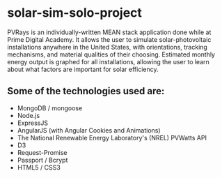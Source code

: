 # solar-sim-solo-project

PVRays is an individually-written MEAN stack application done while at Prime Digital Academy.  It allows the user to simulate solar-photovoltaic installations anywhere in the United States, with orientations, tracking mechanisms, and material qualities of their choosing.  Estimated monthly energy output is graphed for all installations, allowing the user to learn about what factors are important for solar efficiency.

## Some of the technologies used are:
- MongoDB / mongoose
- Node.js
- ExpressJS
- AngularJS (with Angular Cookies and Animations)
- The National Renewable Energy Laboratory's (NREL) PVWatts API
- D3
- Request-Promise
- Passport / Bcrypt
- HTML5 / CSS3
